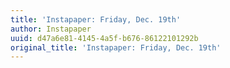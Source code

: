 ```yaml
---
title: 'Instapaper: Friday, Dec. 19th'
author: Instapaper
uuid: d47a6e81-4145-4a5f-b676-86122101292b
original_title: 'Instapaper: Friday, Dec. 19th'
---
```


